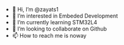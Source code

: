 - 👋 Hi, I’m @zayats1
- 👀 I’m interested in Embeded Development
- 🌱 I’m currently learning STM32L4
- 💞️ I’m looking to collaborate on Github
- 📫 How to reach me is  noway

<!---
zayats1/zayats1 is a ✨ special ✨ repository because its `README.md` (this file) appears on your GitHub profile.
You can click the Preview link to take a look at your changes.
--->
